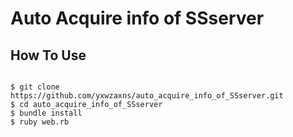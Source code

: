 # Auto Acquire info of SSserver



## How To Use

```shell

$ git clone https://github.com/yxwzaxns/auto_acquire_info_of_SSserver.git
$ cd auto_acquire_info_of_SSserver
$ bundle install
$ ruby web.rb

```
